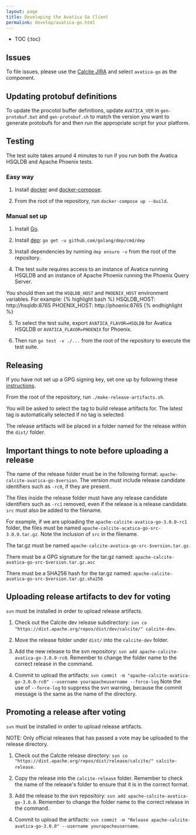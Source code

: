 ```yaml
---
layout: page
title: Developing the Avatica Go Client
permalink: develop/avatica-go.html
---
```


<!--
{% comment %}
Licensed to the Apache Software Foundation (ASF) under one or more
contributor license agreements.  See the NOTICE file distributed with
this work for additional information regarding copyright ownership.
The ASF licenses this file to you under the Apache License, Version 2.0
(the "License"); you may not use this file except in compliance with
the License.  You may obtain a copy of the License at

http://www.apache.org/licenses/LICENSE-2.0

Unless required by applicable law or agreed to in writing, software
distributed under the License is distributed on an "AS IS" BASIS,
WITHOUT WARRANTIES OR CONDITIONS OF ANY KIND, either express or implied.
See the License for the specific language governing permissions and
limitations under the License.
{% endcomment %}
-->

* TOC
{:toc}

## Issues

To file issues, please use the [Calcite JIRA](https://issues.apache.org/jira/projects/CALCITE/issues) and select `avatica-go`
as the component.

## Updating protobuf definitions

To update the procotol buffer definitions, update `AVATICA_VER` in `gen-protobuf.bat` and `gen-protobuf.sh` to match
the version you want to generate protobufs for and then run the appropriate script for your platform.

## Testing

The test suite takes around 4 minutes to run if you run both the Avatica HSQLDB and Apache Phoenix tests.

### Easy way
1. Install [docker](https://docs.docker.com/install/) and [docker-compose](https://docs.docker.com/compose/install/).

2. From the root of the repository, run `docker-compose up --build`.

### Manual set up
1. Install [Go](https://golang.org/doc/install).

2. Install [dep](https://github.com/golang/dep): `go get -u github.com/golang/dep/cmd/dep`

3. Install dependencies by running `dep ensure -v` from the root of the repository.

4. The test suite requires access to an instance of Avatica running HSQLDB and an instance of Apache Phoenix running the
Phoenix Query Server.

You should then set the `HSQLDB_HOST` and `PHOENIX_HOST` environment variables. For example:
{% highlight bash %}
HSQLDB_HOST: http://hsqldb:8765
PHOENIX_HOST: http://phoenix:8765
{% endhighlight %}

5. To select the test suite, export `AVATICA_FLAVOR=HSQLDB` for Avatica HSQLDB or `AVATICA_FLAVOR=PHOENIX` for Phoenix.

6. Then run `go test -v ./...` from the root of the repository to execute the test suite.

## Releasing
If you have not set up a GPG signing key, set one up by following these [instructions](https://www.apache.org/dev/openpgp.html#generate-key).

From the root of the repository, run `./make-release-artifacts.sh`.

You will be asked to select the tag to build release artifacts for. The latest tag is automatically selected if no tag is selected.

The release artifacts will be placed in a folder named for the release within the `dist/` folder.

## Important things to note before uploading a release
The name of the release folder must be in the following format: `apache-calcite-avatica-go-$version`. The version must 
include release candidate identifiers such as `-rc0`, if they are present.

The files inside the release folder must have any release candidate identifiers such as `-rc1` removed, even if the
release is a release candidate. `src` must also be added to the filename.

For example, if we are uploading the `apache-calcite-avatica-go-3.0.0-rc1` folder, the files must be named 
`apache-calcite-acatica-go-src-3.0.0.tar.gz`. Note the inclusion of `src` in the filename.

The tar.gz must be named `apache-calcite-avatica-go-src-$version.tar.gz`. 

There must be a GPG signature for the tar.gz named: `apache-calcite-avatica-go-src-$version.tar.gz.asc`

There must be a SHA256 hash for the tar.gz named: `apache-calcite-avatica-go-src-$version.tar.gz.sha256`

## Uploading release artifacts to dev for voting
`svn` must be installed in order to upload release artifacts.

1. Check out the Calcite dev release subdirectory: `svn co "https://dist.apache.org/repos/dist/dev/calcite/" calcite-dev`.

2. Move the release folder under `dist/` into the `calcite-dev` folder.

3. Add the new release to the svn repository: `svn add apache-calcite-avatica-go-3.0.0-rc0`. Remember to change the folder name to the
correct release in the command.

4. Commit to upload the artifacts: `svn commit -m "apache-calcite-avatica-go-3.0.0-rc0" --username yourapacheusername --force-log`
Note the use of `--force-log` to suppress the svn warning, because the commit message is the same as the name of the directory.

## Promoting a release after voting
`svn` must be installed in order to upload release artifacts.

NOTE: Only official releases that has passed a vote may be uploaded to the release directory.

1. Check out the Calcite release directory: `svn co "https://dist.apache.org/repos/dist/release/calcite/" calcite-release`.

2. Copy the release into the `calcite-release` folder. Remember to check the name of the release's folder to ensure that it is in
the correct format.

3. Add the release to the svn repository: `svn add apache-calcite-avatica-go-3.0.0`. Remember to change the folder name to the
correct release in the command.

4. Commit to upload the artifacts: `svn commit -m "Release apache-calcite-avatica-go-3.0.0" --username yourapacheusername`.